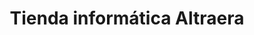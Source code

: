 ---
title: "Tienda informática Altraera"
url: /sitges/tienda-informatica-altraera/
shop: Computer
---